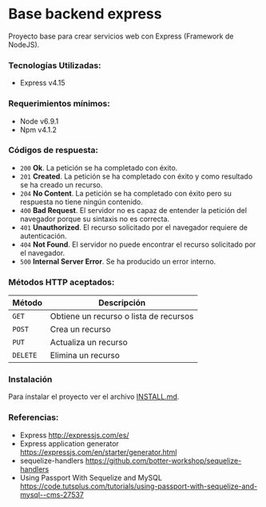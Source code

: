 # Base backend express

Proyecto base para crear servicios web con Express (Framework de NodeJS).

### Tecnologías Utilizadas:
- Express v4.15

### Requerimientos mínimos:
- Node v6.9.1
- Npm v4.1.2

### Códigos de respuesta:

- `200` **Ok**. La petición se ha completado con éxito.
- `201` **Created**. La petición se ha completado con éxito y como resultado se ha creado un recurso.
- `204` **No Content**. La petición se ha completado con éxito pero su respuesta no tiene ningún contenido.
- `400` **Bad Request**. El servidor no es capaz de entender la petición del navegador porque su sintaxis no es correcta.
- `401` **Unauthorized**. El recurso solicitado por el navegador requiere de autenticación.
- `404` **Not Found**. El servidor no puede encontrar el recurso solicitado por el navegador.
- `500` **Internal Server Error**. Se ha producido un error interno.

### Métodos HTTP aceptados:

| Método   | Descripción                            |
|----------|----------------------------------------|
| `GET`    | Obtiene un recurso o lista de recursos |
| `POST`   | Crea un recurso                        |
| `PUT`    | Actualiza un recurso                   |
| `DELETE` | Elimina un recurso                     |

### Instalación

Para instalar el proyecto ver el archivo
[INSTALL.md](https://github.com/waquispe/base-backend-express/blob/master/INSTALL.md).

### Referencias:
- Express http://expressjs.com/es/
- Express application generator https://expressjs.com/en/starter/generator.html
- sequelize-handlers https://github.com/botter-workshop/sequelize-handlers
- Using Passport With Sequelize and MySQL https://code.tutsplus.com/tutorials/using-passport-with-sequelize-and-mysql--cms-27537

